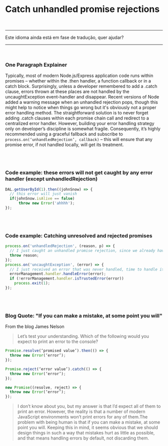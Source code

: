 # Catch unhandled promise rejections

<br/>

---

Este idioma ainda está em fase de tradução, quer ajudar?

---

<br/>

### One Paragraph Explainer

Typically, most of modern Node.js/Express application code runs within promises – whether within the .then handler, a function callback or in a catch block. Surprisingly, unless a developer remembered to add a .catch clause, errors thrown at these places are not handled by the uncaughtException event-handler and disappear.  Recent versions of Node added a warning message when an unhandled rejection pops, though this might help to notice when things go wrong but it's obviously not a proper error handling method. The straightforward solution is to never forget adding .catch clauses within each promise chain call and redirect to a centralized error handler. However, building your error handling strategy only on developer’s discipline is somewhat fragile. Consequently, it’s highly recommended using a graceful fallback and subscribe to `process.on(‘unhandledRejection’, callback)` – this will ensure that any promise error, if not handled locally, will get its treatment.

<br/><br/>

### Code example: these errors will not get caught by any error handler (except unhandledRejection)

```javascript
DAL.getUserById(1).then((johnSnow) => {
  // this error will just vanish
  if(johnSnow.isAlive == false)
      throw new Error('ahhhh');
});

```

<br/><br/>

### Code example: Catching unresolved and rejected promises

```javascript
process.on('unhandledRejection', (reason, p) => {
  // I just caught an unhandled promise rejection, since we already have fallback handler for unhandled errors (see below), let throw and let him handle that
  throw reason;
});
process.on('uncaughtException', (error) => {
  // I just received an error that was never handled, time to handle it and then decide whether a restart is needed
  errorManagement.handler.handleError(error);
  if (!errorManagement.handler.isTrustedError(error))
    process.exit(1);
});

```

<br/><br/>

### Blog Quote: "If you can make a mistake, at some point you will"

 From the blog James Nelson

 > Let’s test your understanding. Which of the following would you expect to print an error to the console?

```javascript
Promise.resolve(‘promised value’).then(() => {
  throw new Error(‘error’);
});

Promise.reject(‘error value’).catch(() => {
  throw new Error(‘error’);
});

new Promise((resolve, reject) => {
  throw new Error(‘error’);
});
```

> I don’t know about you, but my answer is that I’d expect all of them to print an error. However, the reality is that a number of modern JavaScript environments won’t print errors for any of them.The problem with being human is that if you can make a mistake, at some point you will. Keeping this in mind, it seems obvious that we should design things in such a way that mistakes hurt as little as possible, and that means handling errors by default, not discarding them.

